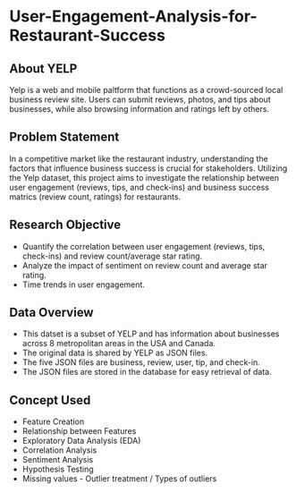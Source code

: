 # User-Engagement-Analysis-for-Restaurant-Success

## About YELP
Yelp is a web and mobile paltform that functions as a crowd-sourced local business review site. Users can submit reviews, photos, and tips about businesses, while also browsing information and ratings left by others.

## Problem Statement 
In a competitive market like the restaurant industry, understanding the factors that influence business success is crucial for stakeholders. Utilizing the Yelp dataset, this project aims to investigate the relationship between user engagement (reviews, tips, and check-ins) and business success matrics (review count, ratings) for restaurants.

## Research Objective
* Quantify the correlation between user engagement (reviews, tips, check-ins) and review count/average star rating.
* Analyze the impact of sentiment on review count and average star rating.
* Time trends in user engagement.

## Data Overview
* This datset is a subset of YELP and has information about businesses across 8 metropolitan areas in the USA and Canada.
* The original data is shared by YELP as JSON files.
* The five JSON files are business, review, user, tip, and check-in.
* The JSON files are stored in the database for easy retrieval of data.

## Concept Used
* Feature Creation
* Relationship between Features
* Exploratory Data Analysis (EDA)
* Correlation Analysis
* Sentiment Analysis
* Hypothesis Testing
* Missing values - Outlier treatment / Types of outliers
  
